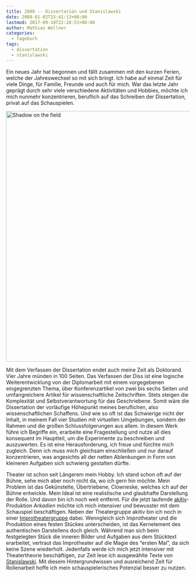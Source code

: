 ```yaml
---
title: 2009 -- Dissertation und Stanislawski
date: 2009-01-02T15:41:13+00:00
lastmod: 2017-09-18T22:28:53+00:00
author: Mathias Wellner
categories:
  - tagebuch
tags:
  - dissertation
  - stanislawski  
---
```

Ein neues Jahr hat begonnen und fällt zusammen mit den kurzen Ferien, welche der Jahreswechsel so mit sich bringt. Ich habe auf einmal Zeit für viele Dinge, für Familie, Freunde und auch für mich. War das letzte Jahr geprägt durch sehr viele verschiedene Aktivitäten und Hobbies, möchte ich mich nunmehr konzentrieren, beruflich auf das Schreiben der Dissertation, privat auf das Schauspielen.

<a data-flickr-embed="true"  href="https://www.flickr.com/photos/mwellner/3159849990/in/dateposted-public/" title="Shadow on the field"><img src="https://c1.staticflickr.com/4/3078/3159849990_a147e9d528_b.jpg" width="1024" height="685" alt="Shadow on the field"></a><script async src="//embedr.flickr.com/assets/client-code.js" charset="utf-8"></script>

Mit dem Verfassen der Dissertation endet auch meine Zeit als Doktorand. Vier Jahre münden in 100 Seiten. Das Verfassen der Diss ist eine logische Weiterentwicklung von der Diplomarbeit mit einem vorgegebenen eingegrenzten Thema, über Konferenzartikel von zwei bis sechs Seiten und umfangreichere Artikel für wissenschaftliche Zeitschriften. Stets steigen die Komplexität und Selbstverantwortung für das Geschriebene. Somit wäre die Dissertation der vorläufige Höhepunkt meines beruflichen, also wissenschaftlichen Schaffens. Und wie so oft ist das Schwierige nicht der Inhalt, in meinem Fall vier Studien mit virtuellen Umgebungen, sondern der Rahmen und die großen Schlussfolgerungen aus allem. In diesem Werk führe ich Begriffe ein, erarbeite eine Fragestellung und nutze all dies konsequent im Hauptteil, um die Experimente zu beschreiben und auszuwerten. Es ist eine Herausforderung, ich freue und fürchte mich zugleich. Denn ich muss mich gleichsam einschließen und nur darauf konzentrieren, was angesichts all der netten Ablenkungen in Form von kleineren Aufgaben sich schwierig gestalten dürfte.

Theater ist schon seit Längerem mein Hobby. Ich stand schon oft auf der Bühne, sehe mich aber noch nicht da, wo ich gern hin möchte. Mein Problem ist das Gekünstelte, Übertriebene, Clowneske, welches ich auf der Bühne entwickle. Mein Ideal ist eine realistische und glaubhafte Darstellung der Rolle. Und davon bin ich noch weit entfernt. Für die jetzt laufende [akitiv](http://www.aki.ethz.ch/akitiv/)-Produktion _Arkadien_ möchte ich mich intensiver und bewusster mit dem Schauspiel beschäftigen. Neben der Theatergruppe akitiv bin ich noch in einer [Improtheatergruppe](http://improzuerich.blogspot.com) dabei. Wenngleich sich Improtheater und die Produktion eines festen Stückes unterscheiden, ist das Kernelement des authentischen Darstellens doch gleich. Während man sich beim festgelegten Stück die inneren Bilder und Aufgaben aus dem Stücktext erarbeitet, vertraut das Improtheater auf die Magie des &#8220;ersten Mal&#8221;, da sich keine Szene wiederholt. Jedenfalls werde ich mich jetzt intensiver mit Theatertheorie beschäftigen, zur Zeit lese ich ausgewählte Texte von [Stanislawski](http://de.wikipedia.org/wiki/Konstantin_Sergejewitsch_Stanislawski). Mit diesem Hintergrundwissen und ausreichend Zeit für Rollenarbeit hoffe ich mein schauspielerisches Potenzial besser zu nutzen.